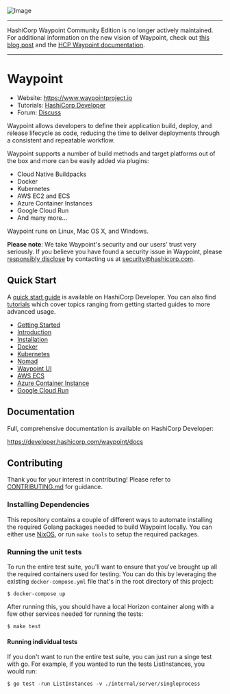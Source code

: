 ![Image](website/public/img/logo-fullcolor-whitebackground-rbg.png)

----------------------------------------

HashiCorp Waypoint Community Edition is no longer actively maintained. For additional information on the new vision of Waypoint, check out [this blog post](https://www.hashicorp.com/blog/a-new-vision-for-hcp-waypoint) and the [HCP Waypoint documentation](https://developer.hashicorp.com/hcp/docs/waypoint).

----------------------------------------

# Waypoint

* Website: https://www.waypointproject.io
* Tutorials: [HashiCorp Developer](https://developer.hashicorp.com/waypoint/tutorials)
* Forum: [Discuss](https://discuss.hashicorp.com/c/waypoint)

Waypoint allows developers to define their application build, deploy, and release lifecycle as code, reducing the time to deliver deployments through a consistent and repeatable workflow.

Waypoint supports a number of build methods and target platforms out of the box
and more can be easily added via plugins:

* Cloud Native Buildpacks
* Docker
* Kubernetes
* AWS EC2 and ECS
* Azure Container Instances
* Google Cloud Run
* And many more...

Waypoint runs on Linux, Mac OS X, and Windows.

**Please note**: We take Waypoint's security and our users' trust very seriously. If you
believe you have found a security issue in Waypoint, please [responsibly disclose](https://www.hashicorp.com/security#vulnerability-reporting) by
contacting us at security@hashicorp.com.

## Quick Start

A [quick start guide](https://developer.hashicorp.com/waypoint/docs/getting-started) is available on HashiCorp Developer. You can also find [tutorials](https://developer.hashicorp.com/waypoint/tutorials) which cover topics ranging from getting started guides to more advanced usage.

* [Getting Started](https://developer.hashicorp.com/waypoint/docs/getting-started)
* [Introduction](https://developer.hashicorp.com/waypoint/tutorials/get-started-docker/get-started-intro)
* [Installation](https://developer.hashicorp.com/waypoint/tutorials/get-started-docker/get-started-install)
* [Docker](https://developer.hashicorp.com/waypoint/tutorials/get-started-docker/get-started-docker)
* [Kubernetes](https://developer.hashicorp.com/waypoint/tutorials/get-started-kubernetes/get-started-kubernetes)
* [Nomad](https://developer.hashicorp.com/waypoint/tutorials/get-started-nomad/get-started-nomad)
* [Waypoint UI](https://developer.hashicorp.com/waypoint/tutorials/get-started-docker/get-started-ui)
* [AWS ECS](https://developer.hashicorp.com/waypoint/tutorials/deploy-aws/aws-ecs)
* [Azure Container Instance](https://developer.hashicorp.com/waypoint/tutorials/deploy-azure/azure-container-instance)
* [Google Cloud Run](https://developer.hashicorp.com/waypoint/tutorials/deploy-google-cloud/google-cloud-run)

## Documentation

Full, comprehensive documentation is available on HashiCorp Developer:

https://developer.hashicorp.com/waypoint/docs

## Contributing

Thank you for your interest in contributing! Please refer to [CONTRIBUTING.md](https://github.com/hashicorp/waypoint/blob/master/.github/CONTRIBUTING.md) for guidance.

### Installing Dependencies

This repository contains a couple of different ways to automate installing the
required Golang packages needed to build Waypoint locally. You can either use
[NixOS](https://nixos.org/), or run `make tools` to setup the
required packages.

### Running the unit tests

To run the entire test suite, you'll want to ensure that you've brought up
all the required containers used for testing. You can do this by leveraging
the existing `docker-compose.yml` file that's in the root directory of this
project:

```
$ docker-compose up
```

After running this, you should have a local Horizon container along with a few
other services needed for running the tests:

```
$ make test
```

#### Running individual tests

If you don't want to run the entire test suite, you can just run a singe test
with go. For example, if you wanted to run the tests ListInstances, you would
run:

```
$ go test -run ListInstances -v ./internal/server/singleprocess
```
